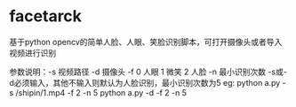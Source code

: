 # facetarck
基于python opencv的简单人脸、人眼、笑脸识别脚本，可打开摄像头或者导入视频进行识别

参数说明：-s 视频路径 -d 摄像头 -f 0 人眼 1 微笑 2 人脸 -n 最小识别次数
-s或-d必须输入，其他不输入则默认为人脸识别，最小识别次数为5
eg: python a.py -s /shipin/1.mp4 -f 2 -n 5
    python a.py -d -f 2 -n 5
